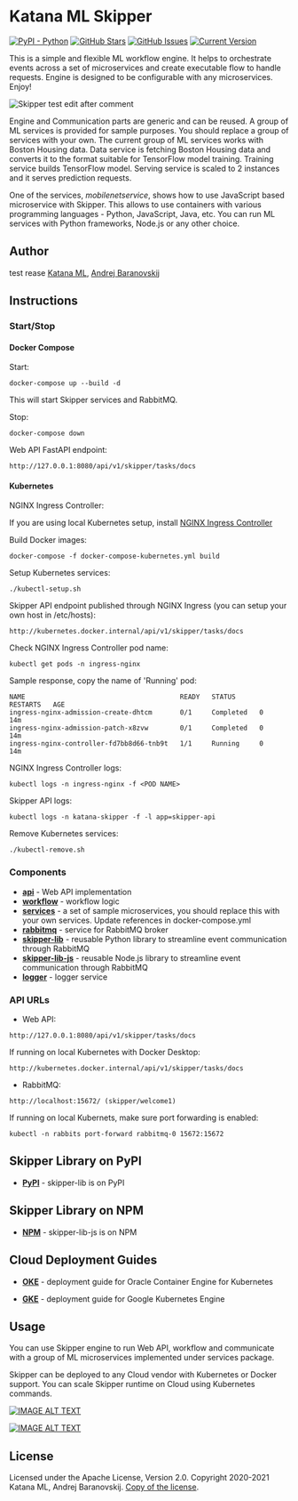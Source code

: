 # Katana ML Skipper
[![PyPI - Python](https://img.shields.io/badge/python-v3.7+-blue.svg)](https://github.com/katanaml/katana-skipper)
[![GitHub Stars](https://img.shields.io/github/stars/katanaml/katana-skipper.svg)](https://github.com/katanaml/katana-skipper/stargazers)
[![GitHub Issues](https://img.shields.io/github/issues/katanaml/katana-skipper.svg)](https://github.com/katanaml/katana-skipper/issues)
[![Current Version](https://img.shields.io/badge/version-1.1.0-green.svg)](https://github.com/katanaml/katana-skipper)

This is a simple and flexible ML workflow engine. It helps to orchestrate events across a set of microservices and create executable flow to handle requests. Engine is designed to be configurable with any microservices. Enjoy!

![Skipper](https://github.com/katanaml/katana-skipper/blob/master/skipper.png)
test
edit after comment

Engine and Communication parts are generic and can be reused. A group of ML services is provided for sample purposes. You should replace a group of services with your own. The current group of ML services works with Boston Housing data. Data service is fetching Boston Housing data and converts it to the format suitable for TensorFlow model training. Training service builds TensorFlow model. Serving service is scaled to 2 instances and it serves prediction requests.

One of the services, *mobilenetservice*, shows how to use JavaScript based microservice with Skipper. This allows to use containers with various programming languages - Python, JavaScript, Java, etc. You can run ML services with Python frameworks, Node.js or any other choice.

## Author
test rease
[Katana ML](https://katanaml.io), [Andrej Baranovskij](https://github.com/abaranovskis-redsamurai)

## Instructions

### Start/Stop

#### Docker Compose

Start:

```
docker-compose up --build -d
```

This will start Skipper services and RabbitMQ.

Stop:

```
docker-compose down
```

Web API FastAPI endpoint:

```
http://127.0.0.1:8080/api/v1/skipper/tasks/docs
```

#### Kubernetes

NGINX Ingress Controller:

If you are using local Kubernetes setup, install [NGINX Ingress Controller](https://kubernetes.github.io/ingress-nginx/deploy/)

Build Docker images:

```
docker-compose -f docker-compose-kubernetes.yml build
```

Setup Kubernetes services:

```
./kubectl-setup.sh
```

Skipper API endpoint published through NGINX Ingress (you can setup your own host in /etc/hosts):

```
http://kubernetes.docker.internal/api/v1/skipper/tasks/docs
```

Check NGINX Ingress Controller pod name:

```
kubectl get pods -n ingress-nginx
```

Sample response, copy the name of 'Running' pod:

```
NAME                                       READY   STATUS      RESTARTS   AGE
ingress-nginx-admission-create-dhtcm       0/1     Completed   0          14m
ingress-nginx-admission-patch-x8zvw        0/1     Completed   0          14m
ingress-nginx-controller-fd7bb8d66-tnb9t   1/1     Running     0          14m
```

NGINX Ingress Controller logs:

```
kubectl logs -n ingress-nginx -f <POD NAME>
```

Skipper API logs:

```
kubectl logs -n katana-skipper -f -l app=skipper-api
```

Remove Kubernetes services:

```
./kubectl-remove.sh
```

### Components

* **[api](https://github.com/katanaml/katana-skipper/tree/master/api)** - Web API implementation
* **[workflow](https://github.com/katanaml/katana-skipper/tree/master/workflow)** - workflow logic
* **[services](https://github.com/katanaml/katana-skipper/tree/master/services)** - a set of sample microservices, you should replace this with your own services. Update references in docker-compose.yml
* **[rabbitmq](https://github.com/katanaml/katana-skipper/tree/master/rabbitmq)** - service for RabbitMQ broker
* **[skipper-lib](https://github.com/katanaml/katana-skipper/tree/master/skipper-lib)** - reusable Python library to streamline event communication through RabbitMQ
* **[skipper-lib-js](https://github.com/katanaml/katana-skipper/tree/master/skipper-lib-js)** - reusable Node.js library to streamline event communication through RabbitMQ
* **[logger](https://github.com/katanaml/katana-skipper/tree/master/logger)** - logger service

### API URLs

* Web API:

```
http://127.0.0.1:8080/api/v1/skipper/tasks/docs
```

If running on local Kubernetes with Docker Desktop:

```
http://kubernetes.docker.internal/api/v1/skipper/tasks/docs
```

* RabbitMQ:

```
http://localhost:15672/ (skipper/welcome1)
```

If running on local Kubernets, make sure port forwarding is enabled:

```
kubectl -n rabbits port-forward rabbitmq-0 15672:15672
```

## Skipper Library on PyPI

* **[PyPI](https://pypi.org/project/skipper-lib/)** - skipper-lib is on PyPI

## Skipper Library on NPM

* **[NPM](https://www.npmjs.com/package/@katanaml/skipper-lib-js)** - skipper-lib-js is on NPM

## Cloud Deployment Guides

* **[OKE](https://github.com/katanaml/katana-skipper/blob/master/README-OKE.md)** - deployment guide for Oracle Container Engine for Kubernetes

* **[GKE](https://github.com/katanaml/katana-skipper/blob/master/README-GKE.md)** - deployment guide for Google Kubernetes Engine

## Usage

You can use Skipper engine to run Web API, workflow and communicate with a group of ML microservices implemented under services package.

Skipper can be deployed to any Cloud vendor with Kubernetes or Docker support. You can scale Skipper runtime on Cloud using Kubernetes commands.

[![IMAGE ALT TEXT](https://img.youtube.com/vi/nXHDSehjxV0/0.jpg)](https://www.youtube.com/watch?v=nXHDSehjxV0 "MLOps: Extend Skipper ML Services")

[![IMAGE ALT TEXT](https://img.youtube.com/vi/Xx5mrRMRXKQ/0.jpg)](https://www.youtube.com/watch?v=Xx5mrRMRXKQ "BIY Workflow with FastAPI, Python and Skipper")

## License

Licensed under the Apache License, Version 2.0. Copyright 2020-2021 Katana ML, Andrej Baranovskij. [Copy of the license](https://github.com/katanaml/katana-skipper/blob/master/LICENSE).
